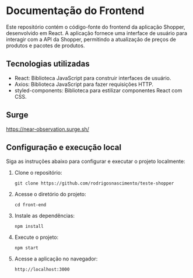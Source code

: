 # Documentação do Frontend

Este repositório contém o código-fonte do frontend da aplicação Shopper, desenvolvido em React. A aplicação fornece uma interface de usuário para interagir com a API da Shopper, permitindo a atualização de preços de produtos e pacotes de produtos.

## Tecnologias utilizadas

- React: Biblioteca JavaScript para construir interfaces de usuário.
- Axios: Biblioteca JavaScript para fazer requisições HTTP.
- styled-components: Biblioteca para estilizar componentes React com CSS.

## Surge

https://near-observation.surge.sh/

## Configuração e execução local

Siga as instruções abaixo para configurar e executar o projeto localmente:

1. Clone o repositório:

   ```
   git clone https://github.com/rodrigosnascimento/teste-shopper
   ```

2. Acesse o diretório do projeto:

   ```
   cd front-end
   ```

3. Instale as dependências:

   ```
   npm install
   ```

4. Execute o projeto:

   ```
   npm start
   ```

6. Acesse a aplicação no navegador:

   ```
   http://localhost:3000
   ```